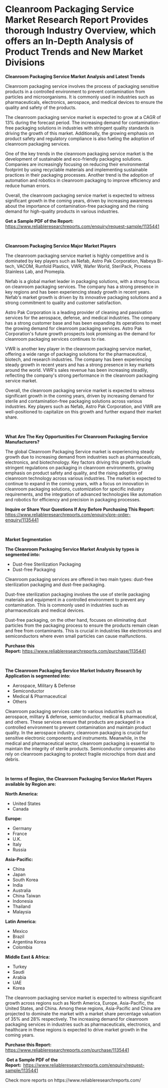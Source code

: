 <p><h1>Cleanroom Packaging Service Market Research Report Provides thorough Industry Overview, which offers an In-Depth Analysis of Product Trends and New Market Divisions</h1></p><p><strong>Cleanroom Packaging Service Market Analysis and Latest Trends</strong></p>
<p><p>Cleanroom packaging service involves the process of packaging sensitive products in a controlled environment to prevent contamination from particles and microorganisms. It is commonly used in industries such as pharmaceuticals, electronics, aerospace, and medical devices to ensure the quality and safety of the products.</p><p>The cleanroom packaging service market is expected to grow at a CAGR of 13% during the forecast period. The increasing demand for contamination-free packaging solutions in industries with stringent quality standards is driving the growth of this market. Additionally, the growing emphasis on product safety and regulatory compliance is also fueling the adoption of cleanroom packaging services.</p><p>One of the key trends in the cleanroom packaging service market is the development of sustainable and eco-friendly packaging solutions. Companies are increasingly focusing on reducing their environmental footprint by using recyclable materials and implementing sustainable practices in their packaging processes. Another trend is the adoption of automation and robotics in cleanroom packaging to improve efficiency and reduce human errors.</p><p>Overall, the cleanroom packaging service market is expected to witness significant growth in the coming years, driven by increasing awareness about the importance of contamination-free packaging and the rising demand for high-quality products in various industries.</p></p>
<p><strong>Get a Sample PDF of the Report:&nbsp;</strong> <a href="https://www.reliableresearchreports.com/enquiry/request-sample/1135441">https://www.reliableresearchreports.com/enquiry/request-sample/1135441</a></p>
<p>&nbsp;</p>
<p><strong>Cleanroom Packaging Service Major Market Players</strong></p>
<p><p>The cleanroom packaging service market is highly competitive and is dominated by key players such as Nefab, Astro Pak Corporation, Nabeya Bi-tech, VACOM, Runfold Plastics, VWR, Wafer World, SteriPack, Process Stainless Lab, and Promepla. </p><p>Nefab is a global market leader in packaging solutions, with a strong focus on cleanroom packaging services. The company has a strong presence in key regions and has been experiencing steady growth in recent years. Nefab's market growth is driven by its innovative packaging solutions and a strong commitment to quality and customer satisfaction. </p><p>Astro Pak Corporation is a leading provider of cleaning and passivation services for the aerospace, defense, and medical industries. The company has a strong customer base and has been expanding its operations to meet the growing demand for cleanroom packaging services. Astro Pak Corporation's future growth prospects look promising as the demand for cleanroom packaging services continues to rise.</p><p>VWR is another key player in the cleanroom packaging service market, offering a wide range of packaging solutions for the pharmaceutical, biotech, and research industries. The company has been experiencing steady growth in recent years and has a strong presence in key markets around the world. VWR's sales revenue has been increasing steadily, reflecting the company's strong performance in the cleanroom packaging service market.</p><p>Overall, the cleanroom packaging service market is expected to witness significant growth in the coming years, driven by increasing demand for sterile and contamination-free packaging solutions across various industries. Key players such as Nefab, Astro Pak Corporation, and VWR are well-positioned to capitalize on this growth and further expand their market share.</p></p>
<p>&nbsp;</p>
<p><strong>What Are The Key Opportunities For Cleanroom Packaging Service Manufacturers?</strong></p>
<p><p>The global Cleanroom Packaging Service market is experiencing steady growth due to increasing demand from industries such as pharmaceuticals, electronics, and biotechnology. Key factors driving this growth include stringent regulations on packaging in cleanroom environments, growing emphasis on product safety and quality, and the rising adoption of cleanroom technology across various industries. The market is expected to continue to expand in the coming years, with a focus on innovation in cleanroom packaging solutions, customization for specific industry requirements, and the integration of advanced technologies like automation and robotics for efficiency and precision in packaging processes.</p></p>
<p><strong>Inquire or Share Your Questions If Any Before Purchasing This Report:</strong> <a href="https://www.reliableresearchreports.com/enquiry/pre-order-enquiry/1135441">https://www.reliableresearchreports.com/enquiry/pre-order-enquiry/1135441</a></p>
<p>&nbsp;</p>
<p><strong>Market Segmentation</strong></p>
<p><strong>The Cleanroom Packaging Service Market Analysis by types is segmented into:</strong></p>
<p><ul><li>Dust-free Sterilization Packaging</li><li>Dust-free Packaging</li></ul></p>
<p><p>Cleanroom packaging services are offered in two main types: dust-free sterilization packaging and dust-free packaging. </p><p>Dust-free sterilization packaging involves the use of sterile packaging materials and equipment in a controlled environment to prevent any contamination. This is commonly used in industries such as pharmaceuticals and medical devices.</p><p>Dust-free packaging, on the other hand, focuses on eliminating dust particles from the packaging process to ensure the products remain clean and free from contaminants. This is crucial in industries like electronics and semiconductors where even small particles can cause malfunctions.</p></p>
<p><strong>Purchase this Report:&nbsp;</strong><a href="https://www.reliableresearchreports.com/purchase/1135441">https://www.reliableresearchreports.com/purchase/1135441</a></p>
<p>&nbsp;</p>
<p><strong>The Cleanroom Packaging Service Market Industry Research by Application is segmented into:</strong></p>
<p><ul><li>Aerospace, Military & Defense</li><li>Semiconductor</li><li>Medical & Pharmaceutical</li><li>Others</li></ul></p>
<p><p>Cleanroom packaging services cater to various industries such as aerospace, military & defense, semiconductor, medical & pharmaceutical, and others. These services ensure that products are packaged in a controlled environment to prevent contamination and maintain product quality. In the aerospace industry, cleanroom packaging is crucial for sensitive electronic components and instruments. Meanwhile, in the medical and pharmaceutical sector, cleanroom packaging is essential to maintain the integrity of sterile products. Semiconductor companies also rely on cleanroom packaging to protect fragile microchips from dust and debris.</p></p>
<p>&nbsp;</p>
<p><strong>In terms of Region, the Cleanroom Packaging Service Market Players available by Region are:</strong></p>
<p>
    <p> <strong> North America: </strong>
        <ul>
            <li>United States</li>
            <li>Canada</li>
        </ul>
        </p> 
    <p> <strong> Europe: </strong>
        <ul>
            <li>Germany</li>
            <li>France</li>
            <li>U.K.</li>
            <li>Italy</li>
            <li>Russia</li>
        </ul>
        </p> 
    <p> <strong> Asia-Pacific: </strong>
        <ul>
            <li>China</li>
            <li>Japan</li>
            <li>South Korea</li>
            <li>India</li>
            <li>Australia</li>
            <li>China Taiwan</li>
            <li>Indonesia</li>
            <li>Thailand</li>
            <li>Malaysia</li>
        </ul>
        </p> 
    <p> <strong> Latin America: </strong>
        <ul>
            <li>Mexico</li>
            <li>Brazil</li>
            <li>Argentina Korea</li>
            <li>Colombia</li>
        </ul>
        </p> 
    <p> <strong> Middle East & Africa: </strong>
        <ul>
            <li>Turkey</li>
            <li>Saudi</li>
            <li>Arabia</li>
            <li>UAE</li>
            <li>Korea</li>
        </ul>
    </p>
    </p>
<p><p>The cleanroom packaging service market is expected to witness significant growth across regions such as North America, Europe, Asia-Pacific, the United States, and China. Among these regions, Asia-Pacific and China are projected to dominate the market with a market share percentage valuation of 35% and 28% respectively. The increasing demand for cleanroom packaging services in industries such as pharmaceuticals, electronics, and healthcare in these regions is expected to drive market growth in the coming years.</p></p>
<p><strong>Purchase this Report: </strong><a href="https://www.reliableresearchreports.com/purchase/1135441">https://www.reliableresearchreports.com/purchase/1135441</a></p>
<p>&nbsp;<strong>Get a Sample PDF of the Report:&nbsp;&nbsp;</strong><a href="https://www.reliableresearchreports.com/enquiry/request-sample/1135441">https://www.reliableresearchreports.com/enquiry/request-sample/1135441</a></p>
<p><strong></strong></p>
<p>Check more reports on https://www.reliableresearchreports.com/</p>
